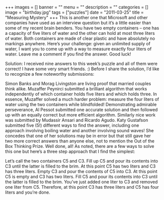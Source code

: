 +++
images = []
banner = ""
menu = ""
description = ""
categories = []
image = "birthday.jpg"
tags = ["puzzles"]
date = "2011-03-25"
title = "Measuring Mystery"
+++
This is another one that Microsoft and other companies have used as an interview question but it’s a little easier than some of my recent brain benders. You have two empty containers – one has a capacity of five liters of water and the other can hold at most three liters of water. Both containers are made of clear plastic and have absolutely no markings anywhere. Here’s your challenge: given an unlimited supply of water, I want you to come up with a way to measure exactly four liters of water. Leave me a comment if you find the answer. Good luck!

Solution: I received nine answers to this week’s puzzle and all of them were correct! I have some very smart friends. :) Before I share the solution, I’d like to recognize a few noteworthy submissions:

Simon Banks and Morag Livingston are living proof that married couples think alike.
Muzaffer Peynirci submitted a brilliant algorithm that works independently of which container holds five liters and which holds three. In essence, Muzaffer solved a much harder problem: measure the four liters of water using the two containers while blindfolded!
Demonstrating admirable perseverance, Al Pessot submitted one accurate solution and then followed up with an equally correct but more efficient algorithm. Similarly nice work was submitted by Mudassir Ansari and Ricardo Agudo.
Katy Gustafson submitted five (5!) different ways to find the answer, including one approach involving boiling water and another involving sound waves! She concedes that one of her solutions may be in error but that still gave her two more correct answers than anyone else, not to mention the Out of the Box Thinking Prize.
Well done, all! As noted, there are a few ways to solve this one but here’s a three step approach that I find the simplest:

Let’s call the two containers C5 and C3. Fill up C5 and pour its contents into C3 until the latter is filled to the brim. At this point C5 has two liters and C3 has three liters.
Empty C3 and pour the contents of C5 into C3. At this point C5 is empty and C3 has two liters.
Fill C5 and pour its contents into C3 until the latter is filled to the brim. You’ve just added one liter to C3 and removed one liter from C5. Therefore, at this point C3 has three liters and C5 has four liters and you’re done.
